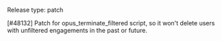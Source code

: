 Release type: patch

[#48132] Patch for opus_terminate_filtered script, so it won't delete users with unfiltered engagements in the past or future. 
